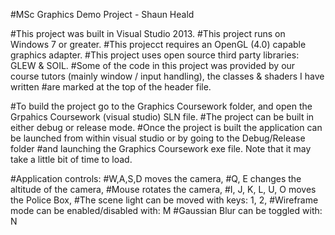 #MSc Graphics Demo Project - Shaun Heald

#This project was built in Visual Studio 2013.
#This project runs on Windows 7  or greater.
#This projecct requires an OpenGL (4.0) capable graphics adapter.
#This project uses open source third party libraries: GLEW & SOIL.
#Some of the code in this project was provided by our course tutors (mainly window / input handling), the classes & shaders I have written
#are marked at the top of the header file.

#To build the project go to the Graphics Coursework folder, and open the Grpahics Coursework (visual studio) SLN file.
#The project can be built in either debug or release mode.
#Once the project is built the application can be launched from within visual studio or by going to the Debug/Release folder
#and launching the Graphics Coursework exe file. Note that it may take a little bit of time to load.

#Application controls: 
#W,A,S,D moves the camera,
#Q, E changes the altitude of the camera,
#Mouse rotates the camera,
#I, J, K, L, U, O moves the Police Box,
#The scene light can be moved with keys: 1, 2,
#Wireframe mode can be enabled/disabled with: M
#Gaussian Blur can be toggled with: N

